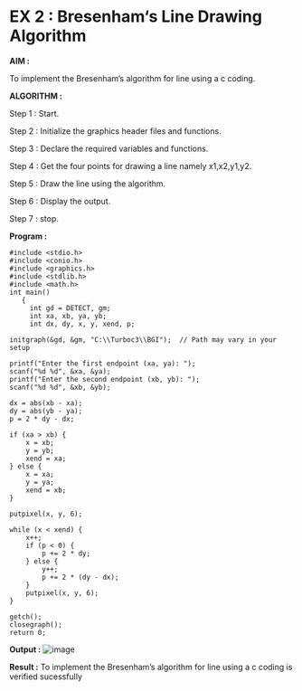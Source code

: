 # EX 2 : Bresenham‘s Line Drawing Algorithm

**AIM :**

 To  implement the Bresenham’s  algorithm for line using a c coding.

**ALGORITHM :**

   Step 1 : Start.
   
   Step 2 : Initialize the graphics header files and functions.

   Step 3 : Declare the required variables and functions.

   Step 4 : Get the four points for drawing a line namely x1,x2,y1,y2.

   Step 5 : Draw the line using the algorithm.

   Step  6 : Display the output.

   Step 7 : stop.

**Program :**
```
#include <stdio.h>
#include <conio.h>
#include <graphics.h>
#include <stdlib.h>
#include <math.h>
int main()
   {
     int gd = DETECT, gm;
     int xa, xb, ya, yb;
     int dx, dy, x, y, xend, p;

initgraph(&gd, &gm, "C:\\Turboc3\\BGI");  // Path may vary in your setup

printf("Enter the first endpoint (xa, ya): ");
scanf("%d %d", &xa, &ya);
printf("Enter the second endpoint (xb, yb): ");
scanf("%d %d", &xb, &yb);

dx = abs(xb - xa);
dy = abs(yb - ya);
p = 2 * dy - dx;

if (xa > xb) {
    x = xb;
    y = yb;
    xend = xa;
} else {
    x = xa;
    y = ya;
    xend = xb;
}

putpixel(x, y, 6);

while (x < xend) {
    x++;
    if (p < 0) {
        p += 2 * dy;
    } else {
        y++;
        p += 2 * (dy - dx);
    }
    putpixel(x, y, 6);
}

getch();
closegraph();
return 0;
```

**Output :**
![image](https://github.com/user-attachments/assets/61ba3b05-b2c7-4558-909b-796700345189)


**Result :**
To implement the Bresenham’s algorithm for line using a c coding is verified sucessfully

